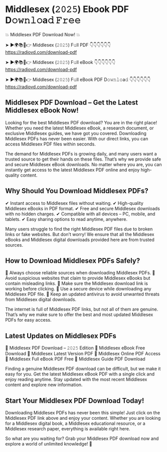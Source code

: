 # Middlesex (𝟸𝟶𝟸𝟻) Ebook PDF D𝚘𝚠𝚗𝚕𝚘a𝚍 𝙵𝚛𝚎𝚎

💥 Middlesex PDF Download Now! 💥

➤ ►🌍📚📱👉 Middlesex (𝟸𝟶𝟸𝟻) F𝚞ll PDF 👇👇👇👇👇👇
https://radiovd.com/download-pdf

➤ ►🌍📚📱👉 Middlesex (𝟸𝟶𝟸𝟻) F𝚞ll eBook 👇👇👇👇👇👇
https://radiovd.com/download-pdf

➤ ►🌍📚📱👉 Middlesex (𝟸𝟶𝟸𝟻) F𝚞ll eBook PDF D𝚘𝚠𝚗𝚕𝚘a𝚍 👇👇👇👇👇👇
https://radiovd.com/download-pdf

## Middlesex PDF Download – Get the Latest Middlesex eBook Now!

Looking for the best Middlesex PDF download? You are in the right place! Whether you need the latest Middlesex eBook, a research document, or exclusive Middlesex guides, we have got you covered. Downloading Middlesex PDFs has never been easier. With our direct links, you can access Middlesex PDF files within seconds.

The demand for Middlesex PDFs is growing daily, and many users want a trusted source to get their hands on these files. That’s why we provide safe and secure Middlesex eBook downloads. No matter where you are, you can instantly get access to the latest Middlesex PDF online and enjoy high-quality content.

## Why Should You Download Middlesex PDFs?

✔ Instant access to Middlesex files without waiting.
✔ High-quality Middlesex eBooks in PDF format.
✔ Free and secure Middlesex downloads with no hidden charges.
✔ Compatible with all devices – PC, mobile, and tablets.
✔ Easy sharing options to read anytime, anywhere.

Many users struggle to find the right Middlesex PDF files due to broken links or fake websites. But don’t worry! We ensure that all the Middlesex eBooks and Middlesex digital downloads provided here are from trusted sources.

## How to Download Middlesex PDFs Safely?

📌 Always choose reliable sources when downloading Middlesex PDFs.
📌 Avoid suspicious websites that claim to provide Middlesex eBooks but contain misleading links.
📌 Make sure the Middlesex download link is working before clicking.
📌 Use a secure device while downloading any Middlesex PDF file.
📌 Keep an updated antivirus to avoid unwanted threats from Middlesex digital downloads.

The internet is full of Middlesex PDF links, but not all of them are genuine. That’s why we make sure to offer the best and most updated Middlesex PDFs for easy access.

## Latest Updates on Middlesex PDFs

🔹 Middlesex PDF Download – 𝟸𝟶𝟸𝟻 Edition
🔹 Middlesex eBook Free Download
🔹 Middlesex Latest Version PDF
🔹 Middlesex Online PDF Access
🔹 Middlesex Full eBook PDF Free
🔹 Middlesex Guide PDF Download

Finding a genuine Middlesex PDF download can be difficult, but we make it easy for you. Get the latest Middlesex eBook PDF with a single click and enjoy reading anytime. Stay updated with the most recent Middlesex content and explore new information.

## Start Your Middlesex PDF Download Today!

Downloading Middlesex PDFs has never been this simple! Just click on the Middlesex PDF link above and enjoy your content. Whether you are looking for a Middlesex digital book, a Middlesex educational resource, or a Middlesex research paper, everything is available right here.

So what are you waiting for? Grab your Middlesex PDF download now and explore a world of unlimited knowledge! 🚀